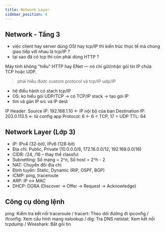 ```yaml
---
title: Network Layer
sidebar_position: 4
---
```


## Network - Tầng 3
- việc client hay server dùng OSI hay tcp/IP thì kiến trúc thực tế mà chúng giao tiếp với nhau là tcp/IP ?
- tại sao đã có tcp thì còn phải dùng HTTP ?


Máy tính không "hiểu" HTTP hay ENet — nó chỉ gửi/nhận gói tin IP chứa TCP hoặc UDP. 
> phải hiểu được custom protocol và tcp/IP udp/IP
- hệ điều hành có stach tcp/IP 
- OS: ko hiểu gói UDP/TCP -> có TCP/IP stack -> tạo gói IP 
- tìm và gán IP src và IP dest

IP Header:
  Source IP:      192.168.1.10   ← IP nội bộ của bạn
  Destination IP: 203.0.113.5    ← từ config app
  Protocol:       6              ← 6 = TCP, 17 = UDP
  TTL:            64


## Network Layer (Lớp 3)
  - IP: IPv4 (32-bit), IPv6 (128-bit)
  - Địa chỉ: Public, Private (10.0.0.0/8, 172.16.0.0/12, 192.168.0.0/16)
  - CIDR: /24, /16 – thay thế classful
  - Subnetting: Số mạng = 2^n, Số host = 2^h - 2
  - NAT: Chuyển đổi địa chỉ
  - Định tuyến: Static, Dynamic (RIP, OSPF, BGP)
  - ICMP: ping, traceroute
  - ARP: IP ↔ MAC
  - DHCP: DORA (Discover → Offer → Request → Acknowledge)

## Công cụ dòng lệnh
  ping: Kiểm tra kết nối
  traceroute / tracert: Theo dõi đường đi
  ipconfig / ifconfig: Xem cấu hình mạng
  nslookup / dig: Tra DNS
  netstat: Xem kết nối
  tcpdump / Wireshark: Bắt gói tin
